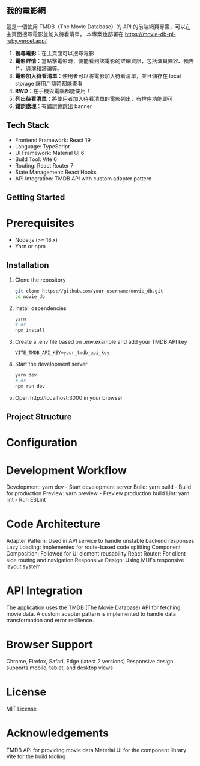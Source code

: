 ## 我的電影網

這是一個使用 TMDB（The Movie Database）的 API 的前端網頁專案，可以在主頁面搜尋電影並加入待看清單。
本專案也部署在 https://movie-db-pi-ruby.vercel.app/

1. **搜尋電影**：在主頁面可以搜尋電影
2. **電影詳情**：當點擊電影時，便能看到該電影的詳細資訊，包括演員陣容、預告片、導演和評論等。
3. **電影加入待看清單**：使用者可以將電影加入待看清單，並且儲存在 local storage 讓用戶隨時都能查看
4. **RWD**：在手機與電腦都能使用！
5. **列出待看清單**：將使用者加入待看清單的電影列出，有排序功能即可
6. **錯誤處理**：有錯誤會跳出 banner

## Tech Stack

- Frontend Framework: React 19
- Language: TypeScript
- UI Framework: Material UI 6
- Build Tool: Vite 6
- Routing: React Router 7
- State Management: React Hooks
- API Integration: TMDB API with custom adapter pattern

## Getting Started

# Prerequisites

- Node.js (>= 18.x)
- Yarn or npm

## Installation

1. Clone the repository

   ```bash
   git clone https://github.com/your-username/movie_db.git
   cd movie_db
   ```

2. Install dependencies

   ```bash
   yarn
   # or
   npm install
   ```

3. Create a .env file based on .env.example and add your TMDB API key

   ```
   VITE_TMDB_API_KEY=your_tmdb_api_key
   ```

4. Start the development server

   ```bash
   yarn dev
   # or
   npm run dev
   ```

5. Open http://localhost:3000 in your browser

## Project Structure

# Configuration

# Development Workflow

Development: yarn dev - Start development server
Build: yarn build - Build for production
Preview: yarn preview - Preview production build
Lint: yarn lint - Run ESLint

# Code Architecture

Adapter Pattern: Used in API service to handle unstable backend responses
Lazy Loading: Implemented for route-based code splitting
Component Composition: Followed for UI element reusability
React Router: For client-side routing and navigation
Responsive Design: Using MUI's responsive layout system

# API Integration

The application uses the TMDB (The Movie Database) API for fetching movie data. A custom adapter pattern is implemented to handle data transformation and error resilience.

# Browser Support

Chrome, Firefox, Safari, Edge (latest 2 versions)
Responsive design supports mobile, tablet, and desktop views

# License

MIT License

# Acknowledgements

TMDB API for providing movie data
Material UI for the component library
Vite for the build tooling
